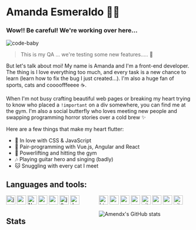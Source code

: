 # Amanda Esmeraldo :woman_technologist:

### Wow!! Be careful! We're working over here...

![code-baby](https://i.pinimg.com/originals/c3/2b/fa/c32bfa16bcf864e478d3ddfe32440268.gif)
> This is my QA ... we're testing some new features..... :dizzy:

But let's talk about moi! My name is Amanda and I'm a front-end developer. The thing is I love everything too much, and every task is a new chance to learn (learn how to fix the bug I just created...).
I'm also a huge fan of sports, cats and coooofffeeee :coffee:.

When I'm not busy crafting beautiful web pages or breaking my heart trying to know who placed a `!important` on a div somewhere, you can find me at the gym. I'm also a social butterfly who loves meeting new people and swapping programming horror stories over a cold brew ✨

Here are a few things that make my heart flutter:

- :green_heart: In love with CSS & JavaScript
- :ghost: Pair-programming with Vue.js, Angular and React
- :muscle: Powerlifting and hitting the gym
- :notes: Playing guitar hero and singing (badly)
- :cat: Snuggling with every cat I meet

## Languages and tools:

<div style="display: grid; grid-template-columns: repeat(2, 1fr);">
        <div>
            <img height="25" src="https://img.shields.io/badge/JavaScript-323330?style=for-the-badge&logo=javascript&logoColor=F7DF1E" alt="javascript" title="JavaScript " />
            <img height="25" src="https://img.shields.io/badge/Vue.js-35495E?style=for-the-badge&logo=vuedotjs&logoColor=4FC08D" alt="vue" title="Vue " />
            <img height="25" src="https://img.shields.io/badge/nuxt.js-00C58E?style=for-the-badge&logo=nuxtdotjs&logoColor=white" alt="NuxtJs" title="NuxtJs " />
            <img height="25" src="https://img.shields.io/badge/Angular-DD0031?style=for-the-badge&logo=angular&logoColor=white" alt="angular" title="Angular " />
            <img height="25" src="https://img.shields.io/badge/React-20232A?style=for-the-badge&logo=react&logoColor=61DAFB" alt="react" title="React " />
            <img height="25" src="https://img.shields.io/badge/jQuery-0769AD?style=for-the-badge&logo=jquery&logoColor=white" alt="jQuery" title="jQuery " />
            <img height="25" src="https://img.shields.io/badge/Jest-C21325?style=for-the-badge&logo=jest&logoColor=white" alt="Jest" title="Jest " />
         </div>
         <div>
            <img height="25" src="https://img.shields.io/badge/HTML5-E34F26?style=for-the-badge&logo=html5&logoColor=white" alt="html" title="HTML " />
            <img height="25" src="https://img.shields.io/badge/CSS3-1572B6?style=for-the-badge&logo=css3&logoColor=white" alt="css" title="CSS " />
            <img height="25" src="https://img.shields.io/badge/Sass-CC6699?style=for-the-badge&logo=sass&logoColor=white" alt="sass" title="Sass " />
            <img height="25" src="https://img.shields.io/badge/Node.js-339933?style=for-the-badge&logo=nodedotjs&logoColor=white" alt="nodejs" title="Node.js " />
            <img height="25" src="https://img.shields.io/badge/GitHub-100000?style=for-the-badge&logo=github&logoColor=white" alt="git" title="Git " />
            <img height="25" src="https://img.shields.io/badge/npm-CB3837?style=for-the-badge&logo=npm&logoColor=white" alt="npm" title="npm " />
            <img height="25" src="https://img.shields.io/badge/Yarn-2C8EBB?style=for-the-badge&logo=yarn&logoColor=white" alt="yarn" title="Yarn " />
            <img height="25" src="https://img.shields.io/badge/Vite-B73BFE?style=for-the-badge&logo=vite&logoColor=FFD62E" alt="vite" title="Vite " />
  </div>

  ## Stats

  ![Amendx's GitHub stats](https://github-readme-stats.vercel.app/api?username=amendx&show_icons=true)
